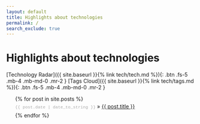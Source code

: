 ```yaml
---
layout: default
title: Highlights about technologies
permalink: /
search_exclude: true
---
```


<style>
ul.posts {
   list-style-type: none;
   margin-bottom: 2em;
}

ul.posts li {
   line-height: 1.75em;
}

ul.posts span {
   color: #aaa;
   font-family: Monaco, "Courier New", monospace;
   font-size: 80%;
}
</style>


# Highlights about technologies 

[Technology Radar]({{ site.baseurl }}{% link tech/tech.md %}){: .btn .fs-5 .mb-4 .mb-md-0 .mr-2 }
[Tags Cloud]({{ site.baseurl }}{% link tech/tags.md %}){: .btn .fs-5 .mb-4 .mb-md-0 .mr-2 }

<ul class="posts">
   {% for post in site.posts %}
      <li><span>{{ post.date | date_to_string }}</span> &raquo; <a href="{{ post.url }}">{{ post.title }}</a></li>
   {% endfor %}
</ul>
